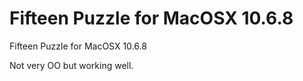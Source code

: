 # Fifteen Puzzle for MacOSX 10.6.8
Fifteen Puzzle for MacOSX 10.6.8

Not very OO but working well. 

